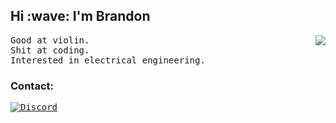 
<h2>Hi :wave: I'm Brandon</h2>

<img align='right' src="https://lanyard.cnrad.dev/api/577992720057106444">

<p><samp>
  Good at violin. <br>
  Shit at coding. <br> 
  Interested in electrical engineering.
</samp></p>


<h3>Contact:</h3>

[<kbd>![Discord](https://img.shields.io/badge/Discord-7289DA?style=for-the-badge&logo=discord&logoColor=white)</kbd>](https://discord.com/users/577992720057106444)



